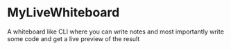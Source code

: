 # MyLiveWhiteboard
A whiteboard like CLI where you can write notes and most importantly write some code and get a live preview of the result

